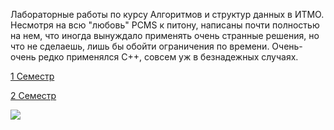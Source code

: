 



Лабораторные работы по курсу Алгоритмов и структур данных в ИТМО. Несмотря на всю "любовь" PCMS к питону, написаны почти полностью на нем, что иногда вынуждало применять очень странные решения, но что не сделаешь, лишь бы обойти ограничения по времени. Очень-очень редко применялся C++, совсем уж в безнадежных случаях. 

[1 Семестр](https://github.com/Escaper2/ITMO-Algorithms-Labs/tree/master/1%20%D1%81%D0%B5%D0%BC%D0%B5%D1%81%D1%82%D1%80)


[2 Семестр](https://github.com/Escaper2/ITMO-Algorithms-Labs/tree/master/2%20%D1%81%D0%B5%D0%BC%D0%B5%D1%81%D1%82%D1%80)


<img src=https://www.freecodecamp.org/news/content/images/size/w2000/2021/09/dspython.png>

